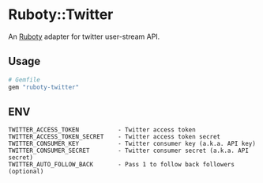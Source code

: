# Ruboty::Twitter
An [Ruboty](https://github.com/r7kamura/ruboty) adapter for twitter user-stream API.

## Usage
```ruby
# Gemfile
gem "ruboty-twitter"
```

## ENV
```
TWITTER_ACCESS_TOKEN           - Twitter access token
TWITTER_ACCESS_TOKEN_SECRET    - Twitter access token secret
TWITTER_CONSUMER_KEY           - Twitter consumer key (a.k.a. API key)
TWITTER_CONSUMER_SECRET        - Twitter consumer secret (a.k.a. API secret)
TWITTER_AUTO_FOLLOW_BACK       - Pass 1 to follow back followers (optional)
```
